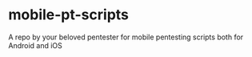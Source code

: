 # mobile-pt-scripts
A repo by your beloved pentester for mobile pentesting scripts both for Android and iOS
